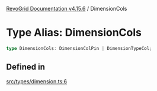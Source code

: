 [RevoGrid Documentation v4.15.6](README.md) / DimensionCols

# Type Alias: DimensionCols

```ts
type DimensionCols: DimensionColPin | DimensionTypeCol;
```

## Defined in

[src/types/dimension.ts:6](https://github.com/revolist/revogrid/blob/8ab186c1ae2faee97d25784acff6dbf4187524f8/src/types/dimension.ts#L6)
